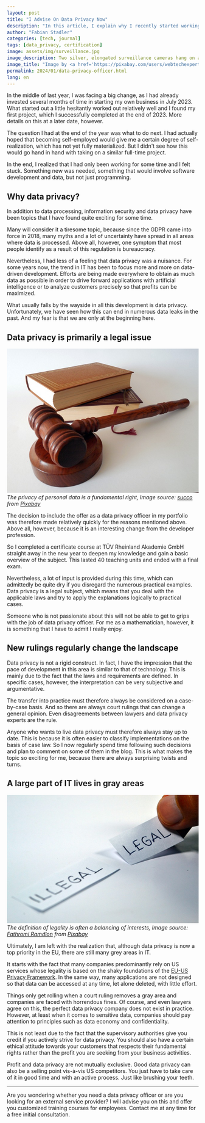 ```yaml
---
layout: post
title: "I Advise On Data Privacy Now"
description: "In this article, I explain why I recently started working as a data privacy officer and why I think the topic is important." 
author: "Fabian Stadler"
categories: [tech, journal]
tags: [data_privacy, certification]
image: assets/img/surveillance.jpg
image_description: Two silver, elongated surveillance cameras hang on a wall, connected to two power boxes behind them via pipes and cables. The first camera is tilted slightly downwards to the right, the second camera is tilted slightly higher but also points to the right. Most of the wall is plastered with gray plaster. Only the upper edge of the picture shows gray bricks.
image_title: "Image by <a href='https://pixabay.com/users/webtechexperts-10518280/?utm_source=link-attribution&utm_medium=referral&utm_campaign=image&utm_content=7267551'>Joseph Mucira</a> from <a href='https://pixabay.com//?utm_source=link-attribution&utm_medium=referral&utm_campaign=image&utm_content=7267551'>Pixabay</a>"
permalink: 2024/01/data-privacy-officer.html
lang: en
---
```


In the middle of last year, I was facing a big change, as I had already invested several months of time in starting my own business in July 2023. What started out a little hesitantly worked out relatively well and I found my first project, which I successfully completed at the end of 2023. More details on this at a later date, however.

The question I had at the end of the year was what to do next. I had actually hoped that becoming self-employed would give me a certain degree of self-realization, which has not yet fully materialized. But I didn't see how this would go hand in hand with taking on a similar full-time project.

In the end, I realized that I had only been working for some time and I felt stuck. Something new was needed, something that would involve software development and data, but not just programming.

## Why data privacy?

In addition to data processing, information security and data privacy have been topics that I have found quite exciting for some time.

Many will consider it a tiresome topic, because since the GDPR came into force in 2018, many myths and a lot of uncertainty have spread in all areas where data is processed. Above all, however, one symptom that most people identify as a result of this regulation is bureaucracy.

Nevertheless, I had less of a feeling that data privacy was a nuisance. For some years now, the trend in IT has been to focus more and more on data-driven development. Efforts are being made everywhere to obtain as much data as possible in order to drive forward applications with artificial intelligence or to analyze customers precisely so that profits can be maximized.

What usually falls by the wayside in all this development is data privacy. Unfortunately, we have seen how this can end in numerous data leaks in the past. And my fear is that we are only at the beginning here.

## Data privacy is primarily a legal issue

![A judge's hammer rests on a resonance block. Both are made of dark brown wood, probably oak. Behind it lies a stack of two books. The upper book is bound in a light brown leather cover and the lower one in a slightly darker leather cover. A fabric bookmark hangs out of the lower book. All the items lie on a white background.](/assets/img/hammer-719066_640.jpg)
_The privacy of personal data is a fundamental right, Image source: [succo](https://pixabay.com/users/succo-96729/?utm_source=link-attribution&utm_medium=referral&utm_campaign=image&utm_content=719066) from [Pixabay](https://pixabay.com//?utm_source=link-attribution&utm_medium=referral&utm_campaign=image&utm_content=719066)_

The decision to include the offer as a data privacy officer in my portfolio was therefore made relatively quickly for the reasons mentioned above. Above all, however, because it is an interesting change from the developer profession.

So I completed a certificate course at TÜV Rheinland Akademie GmbH straight away in the new year to deepen my knowledge and gain a basic overview of the subject. This lasted 40 teaching units and ended with a final exam.

Nevertheless, a lot of input is provided during this time, which can admittedly be quite dry if you disregard the numerous practical examples. Data privacy is a legal subject, which means that you deal with the applicable laws and try to apply the explanations logically to practical cases.

Someone who is not passionate about this will not be able to get to grips with the job of data privacy officer. For me as a mathematician, however, it is something that I have to admit I really enjoy.

## New rulings regularly change the landscape

Data privacy is not a rigid construct. In fact, I have the impression that the pace of development in this area is similar to that of technology. This is mainly due to the fact that the laws and requirements are defined. In specific cases, however, the interpretation can be very subjective and argumentative.

The transfer into practice must therefore always be considered on a case-by-case basis. And so there are always court rulings that can change a general opinion. Even disagreements between lawyers and data privacy experts are the rule.

Anyone who wants to live data privacy must therefore always stay up to date. This is because it is often easier to classify implementations on the basis of case law. So I now regularly spend time following such decisions and plan to comment on some of them in the blog. This is what makes the topic so exciting for me, because there are always surprising twists and turns.

## A large part of IT lives in gray areas

![The picture shows how a small strip of paper with the word illegal written in capital letters is lying on a white table. To the right of it, someone is laying another strip with the word legal.](/assets/img/legal-1143114_640.jpg)
_The definition of legality is often a balancing of interests, Image source: [Fathromi Ramdlon](https://pixabay.com/users/ramdlon-710044/?utm_source=link-attribution&utm_medium=referral&utm_campaign=image&utm_content=1143114) from [Pixabay](https://pixabay.com//?utm_source=link-attribution&utm_medium=referral&utm_campaign=image&utm_content=1143114)_

Ultimately, I am left with the realization that, although data privacy is now a top priority in the EU, there are still many grey areas in IT.

It starts with the fact that many companies predominantly rely on US services whose legality is based on the shaky foundations of the [EU-US Privacy Framework](https://en.wikipedia.org/wiki/EU-US_Data_Privacy_Framework). In the same way, many applications are not designed so that data can be accessed at any time, let alone deleted, with little effort.

Things only get rolling when a court ruling removes a gray area and companies are faced with horrendous fines. Of course, and even lawyers agree on this, the perfect data privacy company does not exist in practice. However, at least when it comes to sensitive data, companies should pay attention to principles such as data economy and confidentiality.

This is not least due to the fact that the supervisory authorities give you credit if you actively strive for data privacy. You should also have a certain ethical attitude towards your customers that respects their fundamental rights rather than the profit you are seeking from your business activities.

Profit and data privacy are not mutually exclusive. Good data privacy can also be a selling point vis-à-vis US competitors. You just have to take care of it in good time and with an active process. Just like brushing your teeth.

----

Are you wondering whether you need a data privacy officer or are you looking for an external service provider? I will advise you on this and offer you customized training courses for employees. Contact me at any time for a free initial consultation.

